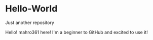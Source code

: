 # Hello-World
Just another repository

Hello! mahro361 here! 
I'm a beginner to GitHub and excited to use it!
